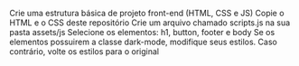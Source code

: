 Crie uma estrutura básica de projeto front-end (HTML, CSS e JS)
Copie o HTML e o CSS deste repositório
Crie um arquivo chamado scripts.js na sua pasta assets/js
Selecione os elementos: h1, button, footer e body
Se os elementos possuirem a classe dark-mode, modifique seus estilos. Caso contrário, volte os estilos para o original
